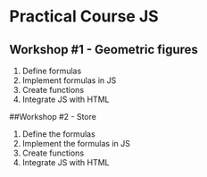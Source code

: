 # Practical Course JS

## Workshop #1 - Geometric figures

1. Define formulas
2. Implement formulas in JS
3. Create functions
4. Integrate JS with HTML

##Workshop #2 - Store

1. Define the formulas
2. Implement the formulas in JS
3. Create functions
4. Integrate JS with HTML